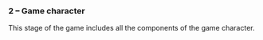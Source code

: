 ### 2 – Game character ###

This stage of the game includes all the components of the game character.

